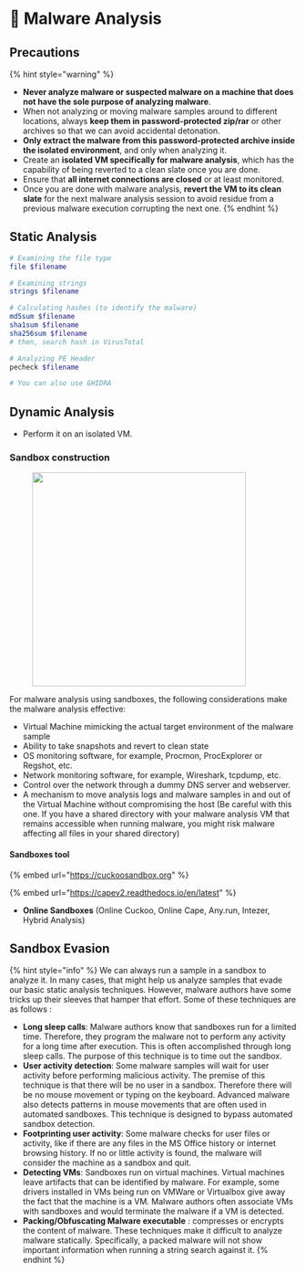 # 🦹 Malware Analysis

## Precautions

{% hint style="warning" %}
* **Never analyze malware or suspected malware on a machine that does not have the sole purpose of analyzing malware**.
* When not analyzing or moving malware samples around to different locations, always **keep them in password-protected zip/rar** or other archives so that we can avoid accidental detonation.
* **Only extract the malware from this password-protected archive inside the isolated environment**, and only when analyzing it.
* Create an **isolated VM specifically for malware analysis**, which has the capability of being reverted to a clean slate once you are done.
* Ensure that **all internet connections are closed** or at least monitored.
* Once you are done with malware analysis, **revert the VM to its clean slate** for the next malware analysis session to avoid residue from a previous malware execution corrupting the next one.
{% endhint %}

## Static Analysis

```bash
# Examining the file type
file $filename

# Examining strings
strings $filename

# Calculating hashes (to identify the malware)
md5sum $filename
sha1sum $filename
sha256sum $filename
# then, search hash in VirusTotal

# Analyzing PE Header
pecheck $filename

# You can also use GHIDRA
```

## Dynamic Analysis

* Perform it on an isolated VM.

### Sandbox construction

<figure><img src="https://i.giphy.com/media/v1.Y2lkPTc5MGI3NjExYzFjZTk0YjhoZDM3MW5tYXJoaXd0eXYzMmg0OGZpN3p5NTZxYzIyZSZlcD12MV9pbnRlcm5hbF9naWZfYnlfaWQmY3Q9Zw/3o6Mbc7Sgr8OT4Oyha/giphy.gif" alt="" width="375"><figcaption></figcaption></figure>

For malware analysis using sandboxes, the following considerations make the malware analysis effective:

* Virtual Machine mimicking the actual target environment of the malware sample
* Ability to take snapshots and revert to clean state
* OS monitoring software, for example, Procmon, ProcExplorer or Regshot, etc.
* Network monitoring software, for example, Wireshark, tcpdump, etc.
* Control over the network through a dummy DNS server and webserver.
* A mechanism to move analysis logs and malware samples in and out of the Virtual Machine without compromising the host (Be careful with this one. If you have a shared directory with your malware analysis VM that remains accessible when running malware, you might risk malware affecting all files in your shared directory)

#### Sandboxes tool

{% embed url="https://cuckoosandbox.org" %}

{% embed url="https://capev2.readthedocs.io/en/latest" %}

* **Online Sandboxes** (Online Cuckoo, Online Cape, Any.run, Intezer, Hybrid Analysis)

## Sandbox Evasion

{% hint style="info" %}
We can always run a sample in a sandbox to analyze it. In many cases, that might help us analyze samples that evade our basic static analysis techniques. However, malware authors have some tricks up their sleeves that hamper that effort. Some of these techniques are as follows :

* **Long sleep calls**: Malware authors know that sandboxes run for a limited time. Therefore, they program the malware not to perform any activity for a long time after execution. This is often accomplished through long sleep calls. The purpose of this technique is to time out the sandbox.
* **User activity detection**: Some malware samples will wait for user activity before performing malicious activity. The premise of this technique is that there will be no user in a sandbox. Therefore there will be no mouse movement or typing on the keyboard. Advanced malware also detects patterns in mouse movements that are often used in automated sandboxes. This technique is designed to bypass automated sandbox detection.
* **Footprinting user activity**: Some malware checks for user files or activity, like if there are any files in the MS Office history or internet browsing history. If no or little activity is found, the malware will consider the machine as a sandbox and quit.
* **Detecting VMs**: Sandboxes run on virtual machines. Virtual machines leave artifacts that can be identified by malware. For example, some drivers installed in VMs being run on VMWare or Virtualbox give away the fact that the machine is a VM. Malware authors often associate VMs with sandboxes and would terminate the malware if a VM is detected.
* **Packing/Obfuscating Malware executable** : compresses or encrypts the content of malware. These techniques make it difficult to analyze malware statically. Specifically, a packed malware will not show important information when running a string search against it.
{% endhint %}
